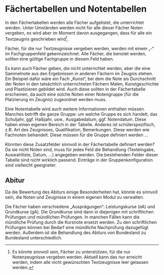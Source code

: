# Fächertabellen und Notentabellen

In den Fächertabellen werden alle Fächer aufgelistet, die unterrichtet werden. Unter Umständen werden nicht für alle dieser Fächer Noten vergeben, es wird aber im Moment davon ausgegangen, dass für alle ein Textzeugnis geschrieben wird[^1].

[^1]: Es könnte sinnvoll sein, Fächer zu unterstützen, für die nur Notenzeugnisse vergeben werden. Aktuell kann das nur erreicht werden, indem alle nicht gewünschten Textzeugnisse leer gelassen werden.

Fächer, für die nur Textzeugnisse vergeben werden, werden mit einem „-“ im Fachgruppenfeld gekennzeichnet. Alle Fächer, die benotet werden, sollten eine gültige Fachgruppe in diesem Feld haben.

Es kann auch Fächer geben, die nicht unterrichtet werden, aber die eine Sammelnote aus den Ergebnissen in anderen Fächern im Zeugnis stehen. Ein Beispiel dafür wäre ein Fach „Kunst“, bei dem die Note als Durchschnitt der Noten in den tatsächlich unterrichteten Fächern Malen, Kunstgeschichte und Plastizieren gebildet wird. Auch diese sollten in der Fächertabelle erscheinen, da auch eine solche Noten einer Notengruppe (für die Platzierung im Zeugnis) zugeordnet werden muss.

Eine Notentabelle wird auch weitere Informationen enthalten müssen. Manches betrifft die ganze Gruppe: um welche Gruppe es sich handelt, das Schuljahr, ggf. Halbjahr, usw., Ausgabedatum, ggf. Notendatum. Diese haben einen eigenen Bereich in der Tabelle. Anderes ist schülerspezifisch, z.B. Art des Zeugnisses, Qualifikation, Bemerkungen. Diese werden wie Fachnoten behandelt. Diese müssen für die Gruppe definiert werden ...

Könnten diese Zusatzfelder sinnvoll in der Fächertabelle definiert werden? Da sie nicht Noten sind, muss für jedes Feld die Behandlung (Texteingabe, Auswahlliste, Datum, ...) angegeben werden. Die bestehenden Felder dieser Tabelle sind nicht wirklich passend. Einträge in der Gruppenkonfiguration sind vielleicht geeigneter.



## Abitur

Da die Bewertung des Abiturs einige Besonderheiten hat, könnte es sinnvoll sein, die Noten und Zeugnisse in einem eigenen Modul zu verwalten.

Die Fächer haben verschiedene „Ausprägungen“: Leistungskurse (eA) und Grundkurse (gA). Die Grundkurse sind dann in diejenigen mit schriftlichen Prüfungen und mündlichen Prüfungen. In manchen Fällen kann die mündliche Prüfung durch die Kursnote ersetzt werden. Zu den schriftlichen Prüfungen können bei Bedarf eine mündliche Nachprüfung dazugefügt werden. Außerdem ist die Behandlung des Abiturs von Bundesland zu Bundesland unterschiedlich.